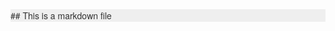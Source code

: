 <!DOCTYPE html PUBLIC "-//W3C//DTD HTML 4.01//EN" "http://www.w3.org/TR/html4/strict.dtd">
<html>
<head>
  <meta http-equiv="Content-Type" content="text/html; charset=utf-8">
  <meta http-equiv="Content-Style-Type" content="text/css">
  <title></title>
  <meta name="Generator" content="Cocoa HTML Writer">
  <meta name="CocoaVersion" content="1343.16">
  <style type="text/css">
    p.p1 {margin: 0.0px 0.0px 0.0px 0.0px; line-height: 21.0px; font: 14.0px 'Helvetica Neue'; color: #333333; -webkit-text-stroke: #333333; background-color: #efefef}
    span.s1 {font-kerning: none}
  </style>
</head>
<body>
<p class="p1"><span class="s1">## This is a markdown file</span></p>
</body>
</html>
